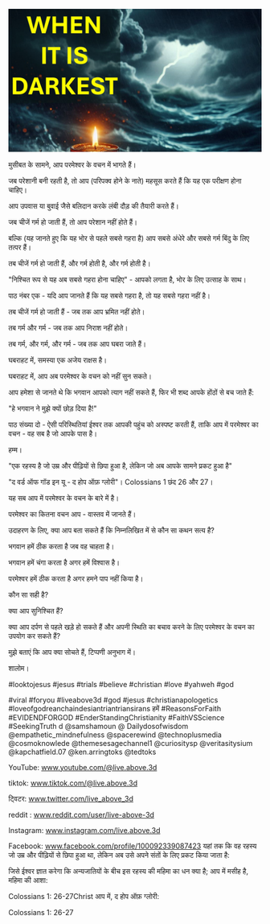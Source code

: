 ![Video cover image](../cover.jpg "cover photo")

मुसीबत के सामने, आप परमेश्वर के वचन में भागते हैं।

जब परेशानी बनी रहती है, तो आप (परिपक्व होने के नाते) महसूस करते हैं कि यह एक परीक्षण होना चाहिए।

आप उपवास या बुवाई जैसे बलिदान करके लंबी दौड़ की तैयारी करते हैं।

जब चीजें गर्म हो जाती हैं, तो आप परेशान नहीं होते हैं।

बल्कि (यह जानते हुए कि यह भोर से पहले सबसे गहरा है) आप सबसे अंधेरे और सबसे गर्म बिंदु के लिए तत्पर हैं।

तब चीजें गर्म हो जाती हैं, और गर्म होती है, और गर्म होती है।

"निश्चित रूप से यह अब सबसे गहरा होना चाहिए" - आपको लगता है, भोर के लिए उत्साह के साथ।

पाठ नंबर एक - यदि आप जानते हैं कि यह सबसे गहरा है, तो यह सबसे गहरा नहीं है।

तब चीजें गर्म हो जाती हैं - जब तक आप भ्रमित नहीं होते।

तब गर्म और गर्म - जब तक आप निराश नहीं होते।

तब गर्म, और गर्म, और गर्म - जब तक आप घबरा जाते हैं।

घबराहट में, समस्या एक अजेय राक्षस है।

घबराहट में, आप अब परमेश्वर के वचन को नहीं सुन सकते।

आप हमेशा से जानते थे कि भगवान आपको त्याग नहीं सकते हैं, फिर भी शब्द आपके होंठों से बच जाते हैं:

"हे भगवान ने मुझे क्यों छोड़ दिया है!"

पाठ संख्या दो - ऐसी परिस्थितियां ईश्वर तक आपकी पहुंच को अस्पष्ट करती हैं, ताकि आप में परमेश्वर का वचन - वह सब है जो आपके पास है।

हम्म।

"एक रहस्य है जो उम्र और पीढ़ियों से छिपा हुआ है, लेकिन जो अब आपके सामने प्रकट हुआ है"

"द वर्ड ऑफ गॉड इन यू - द होप ऑफ़ ग्लोरी"। Colossians 1 छंद 26 और 27।

यह सब आप में परमेश्वर के वचन के बारे में है।

परमेश्वर का कितना वचन आप - वास्तव में जानते हैं।

उदाहरण के लिए, क्या आप बता सकते हैं कि निम्नलिखित में से कौन सा कथन सत्य है?

भगवान हमें ठीक करता है जब वह चाहता है।

भगवान हमें चंगा करता है अगर हमें विश्वास है।

परमेश्वर हमें ठीक करता है अगर हमने पाप नहीं किया है।

कौन सा सही है?

क्या आप सुनिश्चित हैं?

क्या आप दर्पण से पहले खड़े हो सकते हैं और अपनी स्थिति का बचाव करने के लिए परमेश्वर के वचन का उपयोग कर सकते हैं?

मुझे बताएं कि आप क्या सोचते हैं, टिप्पणी अनुभाग में।

शालोम।


#looktojesus #jesus #trials #believe #christian #love #yahweh #god

#viral #foryou #liveabove3d #god #jesus #christianapologetics #loveofgodreanchaindesiantriantriansirans हमें #ReasonsForFaith #EVIDENDFORGOD #EnderStandingChristianity #FaithVSScience #SeekingTruth d @samshamoun @ Dailydosofwisdom @empathetic_mindnefulness @spacerewind @technoplusmedia @cosmoknowlede @themesesagechannel1 @curiositysp @veritasitysium @kapchatfield.07 @ken.arringtoks @tedtoks

YouTube: www.youtube.com/@live.above.3d


 tiktok: www.tiktok.com/@live.above.3d

 ट्विटर: www.twitter.com/live_above_3d

reddit : www.reddit.com/user/live-above-3d

Instagram: www.instagram.com/live.above.3d

Facebook: www.facebook.com/profile/100092339087423               यहां तक ​​कि वह रहस्य जो उम्र और पीढ़ियों से छिपा हुआ था, लेकिन अब उसे अपने संतों के लिए प्रकट किया जाता है:

जिसे ईश्वर ज्ञात करेगा कि अन्यजातियों के बीच इस रहस्य की महिमा का धन क्या है; आप में मसीह है, महिमा की आशा:

Colossians 1: 26-27Christ आप में, द होप ऑफ़ ग्लोरी:

Colossians 1: 26-27





